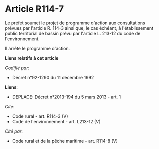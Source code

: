 # Article R114-7

Le préfet soumet le projet de programme d'action aux consultations prévues par l'article R. 114-3 ainsi que, le cas échéant,
à l'établissement public territorial de bassin prévu par l'article L. 213-12 du code de l'environnement. 

Il arrête le programme d'action.

**Liens relatifs à cet article**

_Codifié par_:

  - Décret n°92-1290 du 11 décembre 1992

**Liens**:

  - DEPLACE: Décret n°2013-194 du 5 mars 2013 - art. 1

_Cite_:

  - Code rural - art. R114-3 (V)
  - Code de l'environnement - art. L213-12 (V)

_Cité par_:

  - Code rural et de la pêche maritime - art. R114-8 (V)
